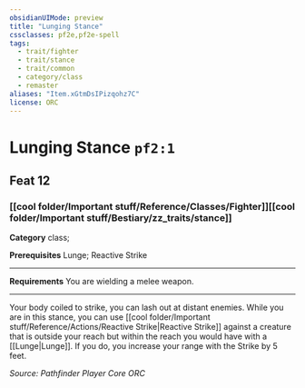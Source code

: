 ```yaml
---
obsidianUIMode: preview
title: "Lunging Stance"
cssclasses: pf2e,pf2e-spell
tags:
  - trait/fighter
  - trait/stance
  - trait/common
  - category/class
  - remaster
aliases: "Item.xGtmDsIPizqohz7C"
license: ORC
---
```

# Lunging Stance `pf2:1`
## Feat 12
### [[cool folder/Important stuff/Reference/Classes/Fighter]][[cool folder/Important stuff/Bestiary/zz_traits/stance]]

**Category** class; 



**Prerequisites** Lunge; Reactive Strike
* * *
**Requirements** You are wielding a melee weapon.

* * *

Your body coiled to strike, you can lash out at distant enemies. While you are in this stance, you can use [[cool folder/Important stuff/Reference/Actions/Reactive Strike|Reactive Strike]] against a creature that is outside your reach but within the reach you would have with a [[Lunge|Lunge]]. If you do, you increase your range with the Strike by 5 feet.

*Source: Pathfinder Player Core*
*ORC*